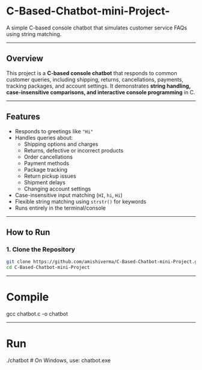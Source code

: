 # C-Based-Chatbot-mini-Project-
A simple C-based console chatbot that simulates customer service FAQs using string matching.

---

## Overview
This project is a **C-based console chatbot** that responds to common customer queries, including shipping, returns, cancellations, payments, tracking packages, and account settings. It demonstrates **string handling, case-insensitive comparisons, and interactive console programming** in C.

---

## Features
- Responds to greetings like `"Hi"`  
- Handles queries about:
  - Shipping options and charges  
  - Returns, defective or incorrect products  
  - Order cancellations  
  - Payment methods  
  - Package tracking  
  - Return pickup issues  
  - Shipment delays  
  - Changing account settings  
- Case-insensitive input matching (`HI`, `hi`, `Hi`)  
- Flexible string matching using `strstr()` for keywords  
- Runs entirely in the terminal/console  

---

## How to Run

### 1. Clone the Repository
```bash
git clone https://github.com/amishiverma/C-Based-Chatbot-mini-Project.git
cd C-Based-Chatbot-mini-Project
```
---

# Compile
gcc chatbot.c -o chatbot

---

# Run
./chatbot       # On Windows, use: chatbot.exe


